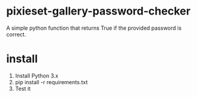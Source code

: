 # pixieset-gallery-password-checker
A simple python function that returns True if the provided password is correct.
# install
1. Install Python 3.x
2. pip install -r requirements.txt
3. Test it